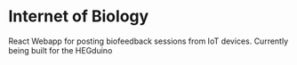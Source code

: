 # Internet of Biology
React Webapp for posting biofeedback sessions from IoT devices. Currently being built for the HEGduino 
